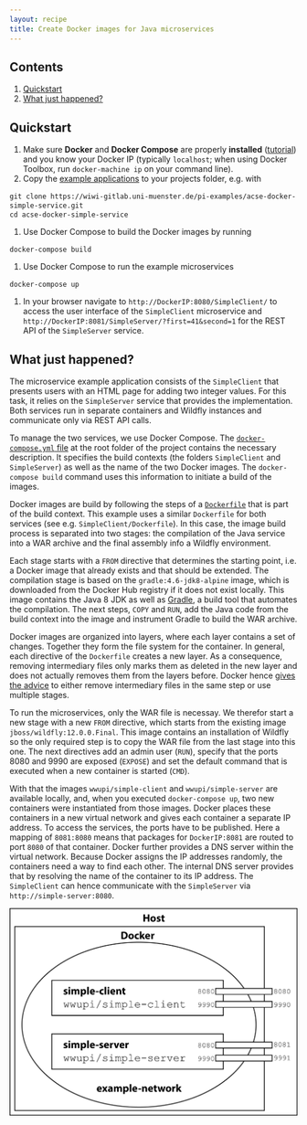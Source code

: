 ```yaml
---
layout: recipe
title: Create Docker images for Java microservices
---
```


## Contents

1. [Quickstart](#qickstart)
1. [What just happened?](#what)

## <a id="qickstart" name="qickstart"></a>Quickstart

1. Make sure **Docker** and **Docker Compose** are properly **installed**  ([tutorial](010_setting_up_environment_with_docker.html)) and you know your Docker IP (typically `localhost`; when using Docker Toolbox, run  `docker-machine ip` on your command line).
1. Copy the [example applications](https://wiwi-gitlab.uni-muenster.de/pi-examples/acse-docker-simple-service) to your projects folder, e.g. with
```
git clone https://wiwi-gitlab.uni-muenster.de/pi-examples/acse-docker-simple-service.git
cd acse-docker-simple-service
```
1. Use Docker Compose to build the Docker images by running
```
docker-compose build
```
1. Use Docker Compose to run the example microservices
```
docker-compose up
```
1. In your browser navigate to `http://DockerIP:8080/SimpleClient/` to access the user interface of the `SimpleClient` microservice and `http://DockerIP:8081/SimpleServer/?first=41&second=1` for the REST API of the `SimpleServer` service.

## <a id="what" name="what"></a>What just happened?

The microservice example application consists of the `SimpleClient` that presents users with an HTML page for adding two integer values. For this task, it relies on the `SimpleServer` service that provides the implementation. Both services run in separate containers and Wildfly instances and communicate only via REST API calls.

To manage the two services, we use Docker Compose. The [`docker-compose.yml` file](https://docs.docker.com/compose/compose-file/) at the root folder of the project contains the necessary description. It specifies the build contexts (the folders `SimpleClient` and `SimpleServer`) as well as the name of the two Docker images. The `docker-compose build` command uses this information to initiate a build of the images.

Docker images are build by following the steps of a [`Dockerfile`](https://docs.docker.com/engine/reference/builder/) that is part of the build context. This example uses a similar `Dockerfile` for both services (see e.g. `SimpleClient/Dockerfile`). In this case, the image build process is separated into two stages: the compilation of the Java service into a WAR archive and the final assembly info a Wildfly environment.

Each stage starts with a `FROM` directive that determines the starting point, i.e. a Docker image that already exists and that should be extended. The compilation stage is based on the `gradle:4.6-jdk8-alpine` image, which is downloaded from the Docker Hub registry if it does not exist locally. This image contains the Java 8 JDK as well as [Gradle](https://gradle.org/), a build tool that automates the compilation. The next steps, `COPY` and `RUN`, add the Java code from the build context into the image and instrument Gradle to build the WAR archive.

Docker images are organized into layers, where each layer contains a set of changes. Together they form the file system for the container. In general, each directive of the `Dockerfile` creates a new layer. As a consequence, removing intermediary files only marks them as deleted in the new layer and does not actually removes them from the layers before. Docker hence [gives the advice](https://docs.docker.com/develop/develop-images/dockerfile_best-practices/) to either remove intermediary files in the same step or use multiple stages.

To run the microservices, only the WAR file is necessay. We therefor start a new stage with a new `FROM` directive, which starts from the existing image `jboss/wildfly:12.0.0.Final`. This image contains an installation of Wildfly so the only required step is to copy the WAR file from the last stage into this one. The next directives add an admin user (`RUN`), specify that the ports 8080 and 9990 are exposed (`EXPOSE`) and set the default command that is executed when a new container is started (`CMD`).

With that the images `wwupi/simple-client` and `wwupi/simple-server` are available locally, and, when you executed `docker-compose up`, two new containers were instantiated from those images. Docker places these containers in a new virtual network and gives each container a separate IP address. To access the services, the ports have to be published. Here a mapping of `8081:8080` means that packages for `DockerIP:8081` are routed to port `8080` of that container. Docker further provides a DNS server within the virtual network. Because Docker assigns the IP addresses randomly, the containers need a way to find each other. The internal DNS server provides that by resolving the name of the container to its IP address. The `SimpleClient` can hence communicate with the `SimpleServer` via `http://simple-server:8080`.

![](images/docker-example.png)

